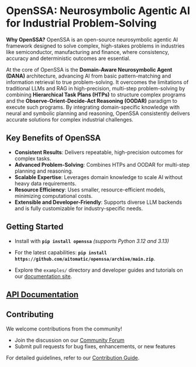 <!-- markdownlint-disable MD013 MD043 MD050 -->

# OpenSSA: Neurosymbolic Agentic AI for Industrial Problem-Solving

**Why OpenSSA?**
OpenSSA is an open-source neurosymbolic agentic AI framework
designed to solve complex, high-stakes problems in industries like semiconductor, manufacturing and finance,
where consistency, accuracy and deterministic outcomes are essential.

At the core of OpenSSA is the **Domain-Aware Neurosymbolic Agent (DANA)** architecture,
advancing AI from basic pattern-matching and information retrieval to true problem-solving.
It overcomes the limitations of traditional LLMs and RAG in high-precision, multi-step problem-solving
by combining **Hierarchical Task Plans (HTPs)** to structure complex programs and the **Observe-Orient-Decide-Act Reasoning (OODAR)** paradigm to execute such programs.
By integrating domain-specific knowledge with neural and symbolic planning and reasoning,
OpenSSA consistently delivers accurate solutions for complex industrial challenges.

## Key Benefits of OpenSSA

- **Consistent Results**: Delivers repeatable, high-precision outcomes for complex tasks.
- **Advanced Problem-Solving**: Combines HTPs and OODAR for multi-step planning and reasoning.
- **Scalable Expertise**: Leverages domain knowledge to scale AI without heavy data requirements.
- **Resource Efficiency**: Uses smaller, resource-efficient models, minimizing computational costs.
- **Extensible and Developer-Friendly**: Supports diverse LLM backends and is fully customizable for industry-specific needs.

## Getting Started

- Install with __`pip install openssa`__
_(supports Python 3.12 and 3.13)_

- For the latest capabilities:
__`pip install https://github.com/aitomatic/openssa/archive/main.zip`__.

- Explore the `examples/` directory and developer guides and tutorials on our [documentation site](https://aitomatic.github.io/openssa).

## [API Documentation](https://aitomatic.github.io/openssa/modules)

## Contributing

We welcome contributions from the community!

- Join the discussion on our [Community Forum](https://github.com/aitomatic/openssa/discussions)
- Submit pull requests for bug fixes, enhancements, or new features

For detailed guidelines, refer to our [Contribution Guide](CONTRIBUTING.md).
